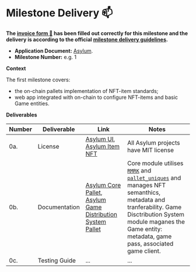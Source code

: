 # Milestone Delivery :mailbox:

**The [invoice form :pencil:](https://docs.google.com/forms/d/e/1FAIpQLSfmNYaoCgrxyhzgoKQ0ynQvnNRoTmgApz9NrMp-hd8mhIiO0A/viewform) has been filled out correctly for this milestone and the delivery is according to the official [milestone delivery guidelines](https://github.com/w3f/Grants-Program/blob/master/docs/milestone-deliverables-guidelines.md).**  

* **Application Document:** [Asylum](https://github.com/w3f/Grants-Program/tree/master/applications/asylum.md).
* **Milestone Number:** e.g. 1

**Context**

The first milestone covers:
 - the on-chain pallets implementation of NFT-item standards;
 - web app integrated with on-chain to configure NFT-items and basic Game entities.

**Deliverables**

| Number | Deliverable | Link | Notes |
| ------------- | ------------- | ------------- |------------- |
| 0a. | License | [Asylum UI](https://gitlab.com/asylum-space/asylum-ui/-/blob/main/LICENSE), [Asylum Item NFT](https://gitlab.com/asylum-space/asylum-item-nft/-/blob/main/LICENSE) | All Asylum projects have MIT license| 
| 0b.  | Documentation |[Asylum Core Pallet](https://gitlab.com/asylum-space/asylum-item-nft/-/blob/main/pallets/asylum-core/README.md), [Asylum Game Distribution System Pallet](https://gitlab.com/asylum-space/asylum-item-nft/-/blob/main/pallets/asylum-game-distribution/README.md)| Core module utilises [`RMRK`](https://rmrk-team.github.io/rmrk-substrate/#/pallets/rmrk-core) and [`pallet_uniques`](https://docs.rs/pallet-assets/latest/pallet_uniques/) and manages NFT semanthics, metadata and tranferability. Game Disctribution System module maganes the Game entity: metadata, game pass, associated game client.| 
| 0c.  | Testing Guide |...| ...| 
